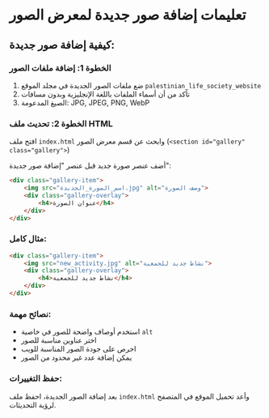 # تعليمات إضافة صور جديدة لمعرض الصور

## كيفية إضافة صور جديدة:

### الخطوة 1: إضافة ملفات الصور
1. ضع ملفات الصور الجديدة في مجلد الموقع `palestinian_life_society_website`
2. تأكد من أن أسماء الملفات باللغة الإنجليزية وبدون مسافات
3. الصيغ المدعومة: JPG, JPEG, PNG, WebP

### الخطوة 2: تحديث ملف HTML
افتح ملف `index.html` وابحث عن قسم معرض الصور (`<section id="gallery" class="gallery">`)

أضف عنصر صورة جديد قبل عنصر "إضافة صور جديدة":

```html
<div class="gallery-item">
    <img src="اسم_الصورة_الجديدة.jpg" alt="وصف الصورة">
    <div class="gallery-overlay">
        <h4>عنوان الصورة</h4>
    </div>
</div>
```

### مثال كامل:
```html
<div class="gallery-item">
    <img src="new_activity.jpg" alt="نشاط جديد للجمعية">
    <div class="gallery-overlay">
        <h4>نشاط جديد للجمعية</h4>
    </div>
</div>
```

### نصائح مهمة:
- استخدم أوصاف واضحة للصور في خاصية `alt`
- اختر عناوين مناسبة للصور
- احرص على جودة الصور المناسبة للويب
- يمكن إضافة عدد غير محدود من الصور

### حفظ التغييرات:
بعد إضافة الصور الجديدة، احفظ ملف `index.html` وأعد تحميل الموقع في المتصفح لرؤية التحديثات.

